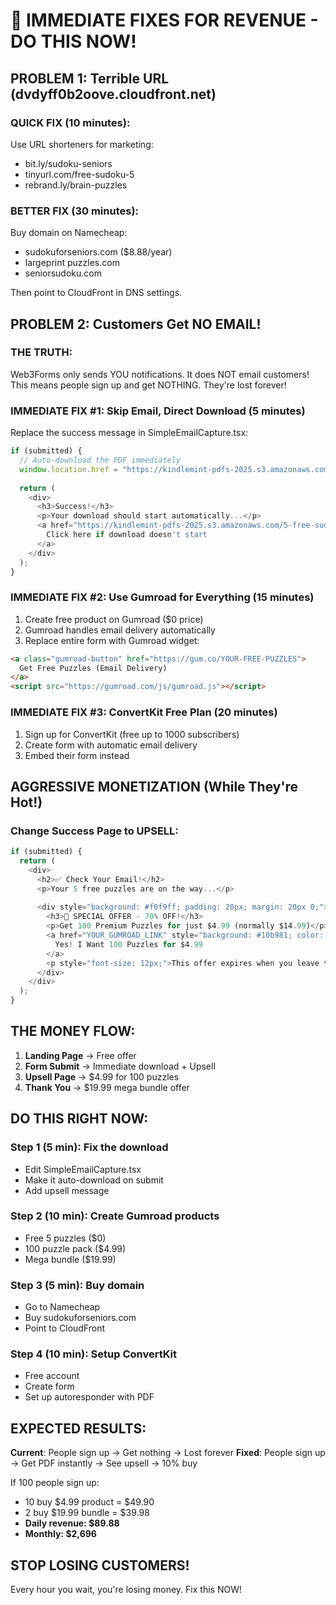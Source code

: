 # 🚨 IMMEDIATE FIXES FOR REVENUE - DO THIS NOW!

## PROBLEM 1: Terrible URL (dvdyff0b2oove.cloudfront.net)

### QUICK FIX (10 minutes):
Use URL shorteners for marketing:
- bit.ly/sudoku-seniors
- tinyurl.com/free-sudoku-5
- rebrand.ly/brain-puzzles

### BETTER FIX (30 minutes):
Buy domain on Namecheap:
- sudokuforseniors.com ($8.88/year)
- largeprint puzzles.com 
- seniorsudoku.com

Then point to CloudFront in DNS settings.

## PROBLEM 2: Customers Get NO EMAIL! 

### THE TRUTH:
Web3Forms only sends YOU notifications. It does NOT email customers!
This means people sign up and get NOTHING. They're lost forever!

### IMMEDIATE FIX #1: Skip Email, Direct Download (5 minutes)

Replace the success message in SimpleEmailCapture.tsx:

```javascript
if (submitted) {
  // Auto-download the PDF immediately
  window.location.href = "https://kindlemint-pdfs-2025.s3.amazonaws.com/5-free-sudoku-puzzles.pdf";
  
  return (
    <div>
      <h3>Success!</h3>
      <p>Your download should start automatically...</p>
      <a href="https://kindlemint-pdfs-2025.s3.amazonaws.com/5-free-sudoku-puzzles.pdf">
        Click here if download doesn't start
      </a>
    </div>
  );
}
```

### IMMEDIATE FIX #2: Use Gumroad for Everything (15 minutes)

1. Create free product on Gumroad ($0 price)
2. Gumroad handles email delivery automatically
3. Replace entire form with Gumroad widget:

```html
<a class="gumroad-button" href="https://gum.co/YOUR-FREE-PUZZLES">
  Get Free Puzzles (Email Delivery)
</a>
<script src="https://gumroad.com/js/gumroad.js"></script>
```

### IMMEDIATE FIX #3: ConvertKit Free Plan (20 minutes)

1. Sign up for ConvertKit (free up to 1000 subscribers)
2. Create form with automatic email delivery
3. Embed their form instead

## AGGRESSIVE MONETIZATION (While They're Hot!)

### Change Success Page to UPSELL:

```javascript
if (submitted) {
  return (
    <div>
      <h2>✅ Check Your Email!</h2>
      <p>Your 5 free puzzles are on the way...</p>
      
      <div style="background: #f0f9ff; padding: 20px; margin: 20px 0;">
        <h3>🎉 SPECIAL OFFER - 70% OFF!</h3>
        <p>Get 100 Premium Puzzles for just $4.99 (normally $14.99)</p>
        <a href="YOUR_GUMROAD_LINK" style="background: #10b981; color: white; padding: 15px 30px;">
          Yes! I Want 100 Puzzles for $4.99
        </a>
        <p style="font-size: 12px;">This offer expires when you leave this page</p>
      </div>
    </div>
  );
}
```

## THE MONEY FLOW:

1. **Landing Page** → Free offer
2. **Form Submit** → Immediate download + Upsell
3. **Upsell Page** → $4.99 for 100 puzzles
4. **Thank You** → $19.99 mega bundle offer

## DO THIS RIGHT NOW:

### Step 1 (5 min): Fix the download
- Edit SimpleEmailCapture.tsx
- Make it auto-download on submit
- Add upsell message

### Step 2 (10 min): Create Gumroad products
- Free 5 puzzles ($0)
- 100 puzzle pack ($4.99)
- Mega bundle ($19.99)

### Step 3 (5 min): Buy domain
- Go to Namecheap
- Buy sudokuforseniors.com
- Point to CloudFront

### Step 4 (10 min): Setup ConvertKit
- Free account
- Create form
- Set up autoresponder with PDF

## EXPECTED RESULTS:

**Current**: People sign up → Get nothing → Lost forever
**Fixed**: People sign up → Get PDF instantly → See upsell → 10% buy

If 100 people sign up:
- 10 buy $4.99 product = $49.90
- 2 buy $19.99 bundle = $39.98
- **Daily revenue: $89.88**
- **Monthly: $2,696**

## STOP LOSING CUSTOMERS!

Every hour you wait, you're losing money. Fix this NOW!